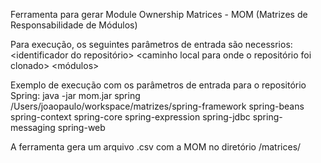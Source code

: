 Ferramenta para gerar Module Ownership Matrices - MOM (Matrizes de Responsabilidade de Módulos)

Para execução, os seguintes parâmetros de entrada são necessrios:
<identificador do repositório> <caminho local para onde o repositório foi clonado> <módulos>

Exemplo de execução com os parâmetros de entrada para o repositório Spring:
java -jar mom.jar spring /Users/joaopaulo/workspace/matrizes/spring-framework spring-beans spring-context spring-core spring-expression spring-jdbc spring-messaging spring-web

A ferramenta gera um arquivo .csv com a MOM no diretório /matrices/
